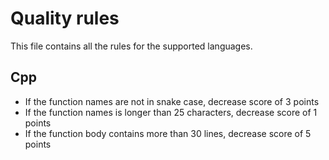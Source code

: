 # Quality rules
This file contains all the rules for the supported languages.

## Cpp
* If the function names are not in snake case, decrease score of 3 points
* If the function names is longer than 25 characters, decrease score of 1 points
* If the function body contains more than 30 lines, decrease score of 5 points